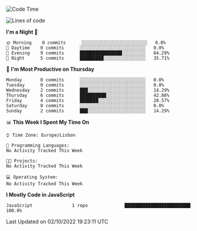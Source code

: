 <!--START_SECTION:waka-->
![Code Time](http://img.shields.io/badge/Code%20Time-20%20hrs%2043%20mins-blue)

![Lines of code](https://img.shields.io/badge/From%20Hello%20World%20I%27ve%20Written-43%20Thousand%20lines%20of%20code-blue)

**I'm a Night 🦉** 

```text
🌞 Morning    0 commits      ░░░░░░░░░░░░░░░░░░░░░░░░░   0.0% 
🌆 Daytime    0 commits      ░░░░░░░░░░░░░░░░░░░░░░░░░   0.0% 
🌃 Evening    9 commits      ████████████████░░░░░░░░░   64.29% 
🌙 Night      5 commits      █████████░░░░░░░░░░░░░░░░   35.71%

```
📅 **I'm Most Productive on Thursday** 

```text
Monday       0 commits      ░░░░░░░░░░░░░░░░░░░░░░░░░   0.0% 
Tuesday      0 commits      ░░░░░░░░░░░░░░░░░░░░░░░░░   0.0% 
Wednesday    2 commits      ███░░░░░░░░░░░░░░░░░░░░░░   14.29% 
Thursday     6 commits      ██████████░░░░░░░░░░░░░░░   42.86% 
Friday       4 commits      ███████░░░░░░░░░░░░░░░░░░   28.57% 
Saturday     0 commits      ░░░░░░░░░░░░░░░░░░░░░░░░░   0.0% 
Sunday       2 commits      ███░░░░░░░░░░░░░░░░░░░░░░   14.29%

```


📊 **This Week I Spent My Time On** 

```text
⌚︎ Time Zone: Europe/Lisbon

💬 Programming Languages: 
No Activity Tracked This Week

🐱‍💻 Projects: 
No Activity Tracked This Week

💻 Operating System: 
No Activity Tracked This Week

```

**I Mostly Code in JavaScript** 

```text
JavaScript               1 repo              █████████████████████████   100.0%

```



 Last Updated on 02/10/2022 19:23:11 UTC
<!--END_SECTION:waka-->
